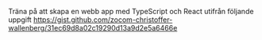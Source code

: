 Träna på att skapa en webb app med TypeScript och React utifrån följande uppgift https://gist.github.com/zocom-christoffer-wallenberg/31ec69d8a02c19290d13a9d2e5a6466e
